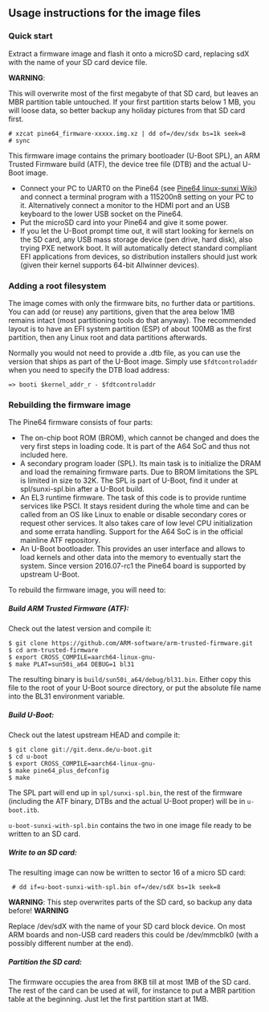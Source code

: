## Usage instructions for the image files

### Quick start

Extract a firmware image and flash it onto a microSD card, replacing sdX with
the name of your SD card device file.

**WARNING**:

This will overwrite most of the first megabyte of that SD card, but leaves an
MBR partition table untouched. If your first partition starts below 1 MB,
you will loose data, so better backup any holiday pictures from that SD card
first.

    # xzcat pine64_firmware-xxxxx.img.xz | dd of=/dev/sdx bs=1k seek=8
    # sync

This firmware image contains the primary bootloader (U-Boot SPL), an
ARM Trusted Firmware build (ATF), the device tree file (DTB) and the actual
U-Boot image.

* Connect your PC to UART0 on the Pine64 (see [Pine64 linux-sunxi Wiki](http://linux-sunxi.org/Pine64#Serial_port_.2F_UART))
and connect a terminal program with a 115200n8 setting on your PC to it.
Alternatively connect a monitor to the HDMI port and an USB keyboard to the
lower USB socket on the Pine64.
* Put the microSD card into your Pine64 and give it some power.
* If you let the U-Boot prompt time out, it will start looking for kernels
on the SD card, any USB mass storage device (pen drive, hard disk), also
trying PXE network boot. It will automatically detect standard compliant
EFI applications from devices, so distribution installers should just work
(given their kernel supports 64-bit Allwinner devices).

### Adding a root filesystem

The image comes with only the firmware bits, no further data or partitions.
You can add (or reuse) any partitions, given that the area below 1MB remains
intact (most partitioning tools do that anyway).
The recommended layout is to have an EFI system partition (ESP) of about 100MB
as the first partition, then any Linux root and data partitions afterwards.

Normally you would not need to provide a .dtb file, as you can use the version
that ships as part of the U-Boot image. Simply use `$fdtcontroladdr` when
you need to specify the DTB load address:

    => booti $kernel_addr_r - $fdtcontroladdr

### Rebuilding the firmware image

The Pine64 firmware consists of four parts:

* The on-chip boot ROM (BROM), which cannot be changed and does the very first
steps in loading code. It is part of the A64 SoC and thus not included here.
* A secondary program loader (SPL). Its main task is to initialize the DRAM and
load the remaining firmware parts. Due to BROM limitations the SPL is limited
in size to 32K.
The SPL is part of U-Boot, find it under at spl/sunxi-spl.bin after a U-Boot
build.
* An EL3 runtime firmware. The task of this code is to provide runtime services
like PSCI. It stays resident during the whole time and can be called from an OS
like Linux to enable or disable secondary cores or request other services. It
also takes care of low level CPU initialization and some errata handling.
Support for the A64 SoC is in the official mainline ATF repository.
* An U-Boot bootloader. This provides an user interface and allows to load
kernels and other data into the memory to eventually start the system. Since
version 2016.07-rc1 the Pine64 board is supported by upstream U-Boot.

To rebuild the firmware image, you will need to:

##### Build ARM Trusted Firmware (ATF):
Check out the latest version and compile it:

    $ git clone https://github.com/ARM-software/arm-trusted-firmware.git
    $ cd arm-trusted-firmware
    $ export CROSS_COMPILE=aarch64-linux-gnu-
    $ make PLAT=sun50i_a64 DEBUG=1 bl31

The resulting binary is `build/sun50i_a64/debug/bl31.bin`. Either copy this file
to the root of your U-Boot source directory, or put the absolute file name into
the BL31 environment variable.

##### Build U-Boot:
Check out the latest upstream HEAD and compile it:

    $ git clone git://git.denx.de/u-boot.git
    $ cd u-boot
    $ export CROSS_COMPILE=aarch64-linux-gnu-
    $ make pine64_plus_defconfig
    $ make

The SPL part will end up in `spl/sunxi-spl.bin`, the rest of the firmware
(including the ATF binary, DTBs and the actual U-Boot proper) will be in
`u-boot.itb`.

`u-boot-sunxi-with-spl.bin` contains the two in one image file ready to be
written to an SD card.

##### Write to an SD card:
The resulting image can now be written to sector 16 of a micro SD card:

     # dd if=u-boot-sunxi-with-spl.bin of=/dev/sdX bs=1k seek=8

**WARNING**:
This step overwrites parts of the SD card, so backup any data before!
**WARNING**

Replace /dev/sdX with the name of your SD card block device. On most ARM boards
and non-USB card readers this could be /dev/mmcblk0 (with a possibly different
number at the end).

##### Partition the SD card:
The firmware occupies the area from 8KB till at most 1MB of the SD card.
The rest of the card can be used at will, for instance to put a MBR partition
table at the beginning. Just let the first partition start at 1MB.
